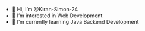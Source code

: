 - 👋 Hi, I’m @Kiran-Simon-24
- 👀 I’m interested in Web Development 
- 🌱 I’m currently learning Java Backend Development

<!---
Kiran-Simon-24/Kiran-Simon-24 is a ✨ special ✨ repository because its `README.md` (this file) appears on your GitHub profile.
You can click the Preview link to take a look at your changes.
--->
